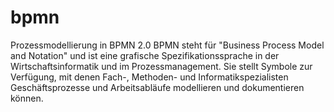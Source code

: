 # bpmn
Prozessmodellierung in BPMN 2.0
BPMN steht für "Business Process Model and Notation" und ist eine grafische Spezifikationssprache in der Wirtschaftsinformatik und im Prozessmanagement. Sie stellt Symbole zur Verfügung, mit denen Fach-, Methoden- und Informatikspezialisten Geschäftsprozesse und Arbeitsabläufe modellieren und dokumentieren können.
